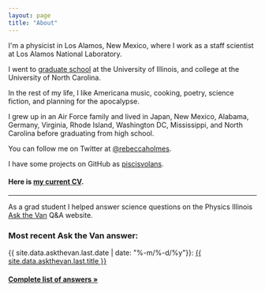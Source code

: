 ```yaml
---
layout: page
title: "About"
---
```


I'm a physicist in Los Alamos, New Mexico, where I work as a staff scientist at Los Alamos National Laboratory.

I went to [graduate school](http://research.physics.illinois.edu/QI/Photonics/) at the University of Illinois, and college at the University of North Carolina.

In the rest of my life, I like Americana music, cooking, poetry, science fiction, and planning for the apocalypse.

I grew up in an Air Force family and lived in Japan, New Mexico, Alabama, Germany, Virginia, Rhode Island, Washington DC, Mississippi, and North Carolina before graduating from high school.

You can follow me on Twitter at [@rebeccaholmes](https://twitter.com/rebeccaholmes).

I have some projects on GitHub as [piscisvolans](https://github.com/piscisvolans).

#### Here is <a href="{{ site.baseurl }}/public/pdf/cv_external.pdf">my current CV</a>.

<hr>

As a grad student I helped answer science questions on the Physics Illinois [Ask the Van](http://van.physics.illinois.edu/qa/) Q&A website.

### Most recent Ask the Van answer:

{{ site.data.askthevan.last.date | date: "%-m/%-d/%y"}}: <a href="{{ site.data.askthevan.last.url }}">{{ site.data.askthevan.last.title }}</a>

#### <a href="{{ site.baseurl }}/askthevan">Complete list of answers &raquo;</a>




